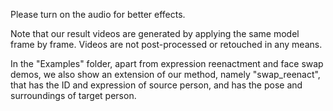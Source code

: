 Please turn on the audio for better effects.

Note that our result videos are generated by applying the same model frame by frame. Videos are not post-processed or retouched in any means.

In the "Examples" folder, apart from expression reenactment and face swap demos, we also show an extension of our method, namely "swap_reenact", that has the ID and expression of source person, and has the pose and surroundings of target person.
